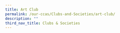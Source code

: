 ```yaml
---
title: Art Club
permalink: /our-ccas/Clubs-and-Societies/art-club/
description: ""
third_nav_title: Clubs & Societies
---
```

